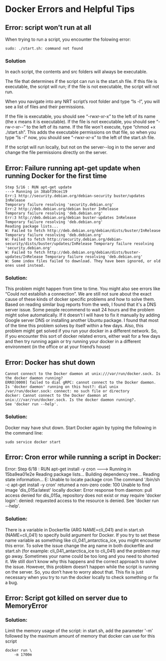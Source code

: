 # Docker Errors and Helpful Tips

## Error: script won’t run at all
When trying to run a script, you encounter the folowing error:
```
sudo: ./start.sh: command not found
```

### Solution
In each script, the contents and src folders will always be executable. 

The file that determines if the script can run is the start.sh file. If this file is executable, the script will run; if the file is not executable, the script will not run.

When you navigate into any NRT script’s root folder and type “ls -l”, you will see a list of files and their permissions.

If the file is executable, you should see “-rwxr-xr-x” to the left of its name (the x means it is executable). If the file is not executable, you should see “-rw-r-xr--” to the left of its name. If the file won't execute, type  “chmod +x ./start.sh”. This adds the executable permissions on that file, so when you type “ls -l” now, you should see “-rwxr-xr-x” to the left of the start.sh file.

If the script will run locally, but not on the server--log in to the server and change the file permissions directly on the server.

## Error: Failure running apt-get update when running Docker for the first time
```
Step 5/16 : RUN apt-get update
---> Running in 38abf39cec19
Err:1 http://security.debian.org/debian-security buster/updates InRelease
Temporary failure resolving 'security.debian.org'
Err:2 http://deb.debian.org/debian buster InRelease
Temporary failure resolving 'deb.debian.org'
Err:3 http://deb.debian.org/debian buster-updates InRelease
Temporary failure resolving 'deb.debian.org'
Reading package lists...
W: Failed to fetch http://deb.debian.org/debian/dists/buster/InRelease Temporary failure resolving 'deb.debian.org'
W: Failed to fetch http://security.debian.org/debian-security/dists/buster/updates/InRelease Temporary failure resolving 'security.debian.org'
W: Failed to fetch http://deb.debian.org/debian/dists/buster-updates/InRelease Temporary failure resolving 'deb.debian.org'
W: Some index files failed to download. They have been ignored, or old ones used instead.
```

### Solution:
This problem might happen from time to time. You might also see errors like “Could not establish a connection”. We are still not sure about the exact cause of these kinds of docker specific problems and how to solve them. Based on reading similar bug reports from the web, I found that it's a DNS server issue. Some people recommend to wait 24 hours and the problem might solve automatically. If it doesn't I will have to fix it manually by adding Google server DNS or installing another Ubuntu package. I found that most of the time this problem solves by itself within a few days. Also, this problem might get solved if you run your docker in a different network. So, if you encounter this sort of docker related errors, either wait for a few days and then try running again or try running your docker in a different environment (in the office or at your friend’s house)

## Error: Docker has shut down
```
Cannot connect to the Docker daemon at unix:///var/run/docker.sock. Is the docker daemon running?
ERRO[0000] failed to dial gRPC: cannot connect to the Docker daemon. Is 'docker daemon' running on this host?: dial unix /var/run/docker.sock: connect: no such file or directory
docker: Cannot connect to the Docker daemon at unix:///var/run/docker.sock. Is the docker daemon running?.
See 'docker run --help'.
```

### Solution:
Docker may have shut down. Start Docker again by typing the following in the command line:
```
sudo service docker start
```

## Error: Cron error while running a script in Docker:
Error:
Step 6/18 : RUN apt-get install -y cron
 ---> Running in 15ba9ea01e2e
Reading package lists...
Building dependency tree...
Reading state information...
E: Unable to locate package cron
The command '/bin/sh -c apt-get install -y cron' returned a non-zero code: 100
Unable to find image 'dis_015a:latest' locally
docker: Error response from daemon: pull access denied for dis_015a, repository does not exist or may require 'docker login': denied: requested access to the resource is denied.
See 'docker run --help'.
 
### Solution:			
There is a variable in Dockerfile (ARG NAME=cli_041) and in start.sh (NAME=cli_041) to specify build argument for Docker. If you try to set these name variable as something like cli_041_antarctica_ice, you might encounter this error. To solve the issue change the arg name in both dockerfile and start.sh (for example: cli_041_antarctica_ice to cli_041) and the problem may go away. Sometimes your name could be too long and you need to shorted it. We still don’t know why this happens and the correct approach to solve the issue. However, this problem doesn’t happen while the script is running on the server. So, you don’t have to worry about that. This fix is just necessary when you try to run the docker locally to check something or fix a bug.

## Error: Script got killed on server due to MemoryError

### Solution:
Limit the memory usage of the script: in start.sh, add the parameter '-m' followed by the maximum amount of memory that docker can use for this script
```
docker run \
    -m 1700m 
```

